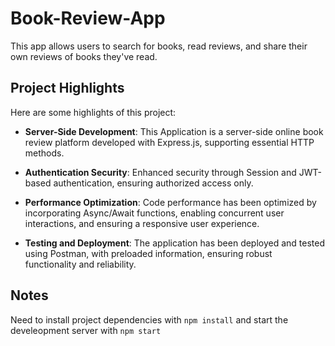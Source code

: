 # Book-Review-App

This app allows users to search for books, read reviews, and share their own reviews of books they've read.


## Project Highlights

Here are some highlights of this project:

- **Server-Side Development**: This Application is a server-side online book review platform developed with Express.js, supporting essential HTTP methods.

- **Authentication Security**: Enhanced security through Session and JWT-based authentication, ensuring authorized access only.

- **Performance Optimization**: Code performance has been optimized by incorporating Async/Await functions, enabling concurrent user interactions, and ensuring a responsive user experience.

- **Testing and Deployment**: The application has been deployed and tested using Postman, with preloaded information, ensuring robust functionality and reliability.


## Notes

Need to install project dependencies with ```npm install``` and start the develeopment server with ```npm start```

